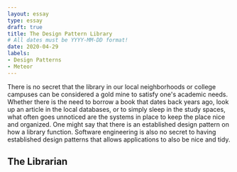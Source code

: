 ```yaml
---
layout: essay
type: essay
draft: true
title: The Design Pattern Library
# All dates must be YYYY-MM-DD format!
date: 2020-04-29
labels:
- Design Patterns
- Meteor
---
```


There is no secret that the library in our local neighborhoods or college campuses can be considered a gold mine to satisfy one's academic needs.  Whether there is the need to borrow a book that dates back years ago, look up an article in the local databases, or to simply sleep in the study spaces, what often goes unnoticed are the systems in place to keep the place nice and organized.  One might say that there is an established design pattern on how a library function.  Software engineering is also no secret to having established design patterns that allows applications to also be nice and tidy.

## The Librarian






